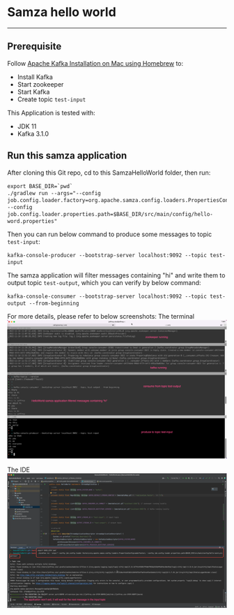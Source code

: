 # Samza hello world
<hr>

## Prerequisite

Follow [Apache Kafka Installation on Mac using Homebrew](https://medium.com/@Ankitthakur/apache-kafka-installation-on-mac-using-homebrew-a367cdefd273) to:
- Install Kafka
- Start zookeeper
- Start Kafka
- Create topic `test-input`

This Application is tested with:
- JDK 11
- Kafka 3.1.0

## Run this samza application
After cloning this Git repo, cd to this SamzaHelloWorld folder, then run:
```
export BASE_DIR=`pwd`
./gradlew run --args="--config job.config.loader.factory=org.apache.samza.config.loaders.PropertiesConfigLoaderFactory --config job.config.loader.properties.path=$BASE_DIR/src/main/config/hello-word.properties"
```

Then you can run below command to produce some messages to topic `test-input`:
```
kafka-console-producer --bootstrap-server localhost:9092 --topic test-input
```

The samza application will filter messages containing "hi" and write them to output topic `test-output`, which you can verify
by below command:
```
kafka-console-consumer --bootstrap-server localhost:9092 --topic test-output --from-beginning
```

For more details, please refer to below screenshots:
The terminal
![The terminal](./docs/Terminal.png)

The IDE
![The IDE](./docs/IDE.png)



